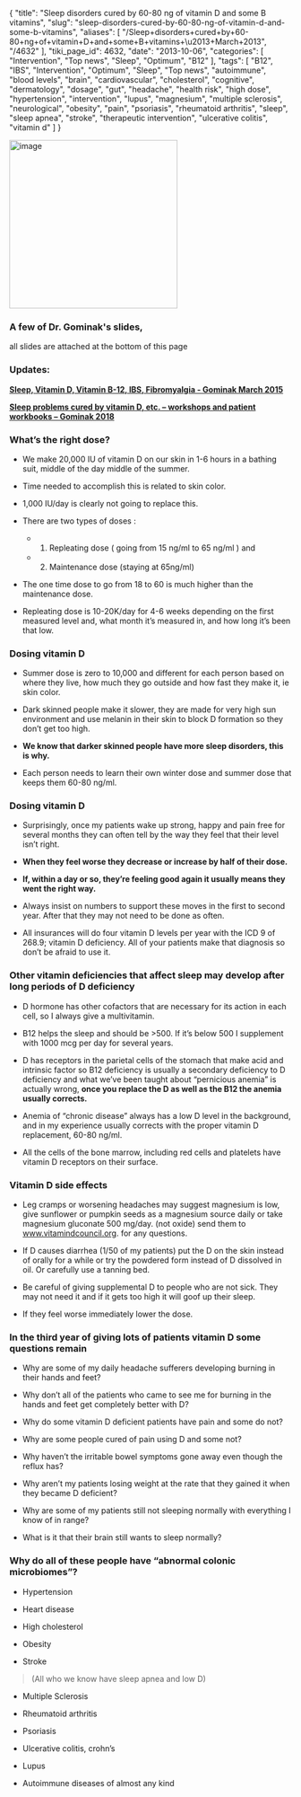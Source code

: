 {
    "title": "Sleep disorders cured by 60-80 ng of vitamin D and some B vitamins",
    "slug": "sleep-disorders-cured-by-60-80-ng-of-vitamin-d-and-some-b-vitamins",
    "aliases": [
        "/Sleep+disorders+cured+by+60-80+ng+of+vitamin+D+and+some+B+vitamins+\u2013+March+2013",
        "/4632"
    ],
    "tiki_page_id": 4632,
    "date": "2013-10-06",
    "categories": [
        "Intervention",
        "Top news",
        "Sleep",
        "Optimum",
        "B12"
    ],
    "tags": [
        "B12",
        "IBS",
        "Intervention",
        "Optimum",
        "Sleep",
        "Top news",
        "autoimmune",
        "blood levels",
        "brain",
        "cardiovascular",
        "cholesterol",
        "cognitive",
        "dermatology",
        "dosage",
        "gut",
        "headache",
        "health risk",
        "high dose",
        "hypertension",
        "intervention",
        "lupus",
        "magnesium",
        "multiple sclerosis",
        "neurological",
        "obesity",
        "pain",
        "psoriasis",
        "rheumatoid arthritis",
        "sleep",
        "sleep apnea",
        "stroke",
        "therapeutic intervention",
        "ulcerative colitis",
        "vitamin d"
    ]
}


<img src="https://d378j1rmrlek7x.cloudfront.net/attachments/jpeg/gorminak.jpg" alt="image" width="300">

### A few of Dr. Gominak's slides,   
all slides are attached at the bottom of this page

### Updates:

 **[Sleep, Vitamin D, Vitamin B-12, IBS, Fibromyalgia - Gominak March 2015](/posts/sleep-vitamin-d-vitamin-b-12-ibs-fibromyalgia-gominak)** 

 **[Sleep problems cured by vitamin D, etc. – workshops and patient workbooks – Gominak 2018](/posts/sleep-problems-cured-by-vitamin-d-etc-workshops-and-patient-workbooks-gominak-2018)** 

### What’s the right dose?

* We make 20,000 IU of vitamin D on our skin in 1-6 hours in a bathing suit, middle of the day middle of the summer. 

* Time needed to accomplish this is related to skin color. 

* 1,000 IU/day is clearly not going to replace this.

* There are two types of doses :

   * 1) Repleating dose ( going from 15 ng/ml  to 65 ng/ml ) and

   * 2) Maintenance dose (staying at 65ng/ml)

* The one time dose to go from 18 to 60 is much higher than the maintenance dose. 

* Repleating dose is 10-20K/day for 4-6 weeks depending on the first measured level and, what month it’s measured in, and how long it’s been that low.

### Dosing vitamin D

* Summer dose is zero to 10,000 and different for each person based on where they live, how much they go outside and how fast they make it, ie skin color.

* Dark skinned people make it slower, they are made for very high sun environment and use melanin in their skin to block D formation so they don’t get too high.

*  **We know that darker skinned people have more sleep disorders, this is why.** 

* Each person needs to learn their own winter dose and summer dose that keeps them 60-80 ng/ml. 

### Dosing vitamin D

* Surprisingly, once my patients wake up strong, happy and pain free for several months they can often tell by the way they feel that their level isn’t right.

*  **When they feel worse they decrease or increase by half of their dose.** 

*  **If, within a day or so, they’re feeling  good again it usually  means they went the right way.** 

* Always insist on numbers to support these moves in the first to second year. After that they may not need to be done as often.

* All insurances will do four vitamin D levels per year with the ICD 9 of 268.9; vitamin D deficiency.  All of your patients make that diagnosis so don’t be afraid to use it. 

### Other vitamin deficiencies that affect sleep may develop after long periods of D deficiency

* D hormone has other cofactors that are necessary for its action in each cell, so I always give a multivitamin.

* B12 helps the sleep and should be >500. If it’s below 500 I supplement with 1000 mcg per day for several years.

* D has receptors in the parietal cells of the stomach that make acid and intrinsic factor so B12 deficiency is usually a secondary deficiency to D deficiency and what we’ve been taught about “pernicious anemia” is actually wrong,  **once you replace the D as well as the B12 the anemia usually corrects.** 

* Anemia of “chronic disease” always has a low D level in the background, and in my experience usually corrects with the proper vitamin D replacement, 60-80 ng/ml.

* All the cells of the bone marrow, including red cells and platelets have vitamin D receptors on their surface.

### Vitamin D side effects

* Leg cramps or  worsening headaches may suggest magnesium is low, give sunflower or pumpkin seeds as a magnesium source daily or take magnesium gluconate 500 mg/day. (not oxide) send them to www.vitamindcouncil.org. for any questions.

* If D causes diarrhea (1/50 of my patients) put the D on the skin instead of orally for a while or try the powdered form instead of D dissolved in oil. Or carefully use a tanning bed.

* Be careful of giving supplemental D to people who are not sick. They may not need it and if it gets too high it will goof up their sleep. 

* If they feel worse immediately lower the dose.

### In the third year of giving lots of patients vitamin D some questions remain

* Why are some of my daily headache sufferers developing burning in their hands and feet?

* Why don’t all of the patients who came to see me for burning in the hands and feet get completely better with D?

* Why do some vitamin D deficient patients have pain and some do not?

* Why are some people cured of pain using D and some not?

* Why haven’t the irritable bowel symptoms gone away even though the reflux has?

* Why aren’t my patients losing weight at the rate that they gained it when they became D deficient?

* Why are some of my patients still not sleeping normally with everything I know of in range?

* What is it that their brain still wants to sleep normally?

### Why do all of these people have “abnormal colonic microbiomes”?

* Hypertension

* Heart disease

* High cholesterol

* Obesity

* Stroke

> (All who we know have sleep apnea and low D)

* Multiple Sclerosis

* Rheumatoid arthritis

* Psoriasis

* Ulcerative colitis,  crohn’s 

* Lupus

* Autoimmune diseases of almost any kind